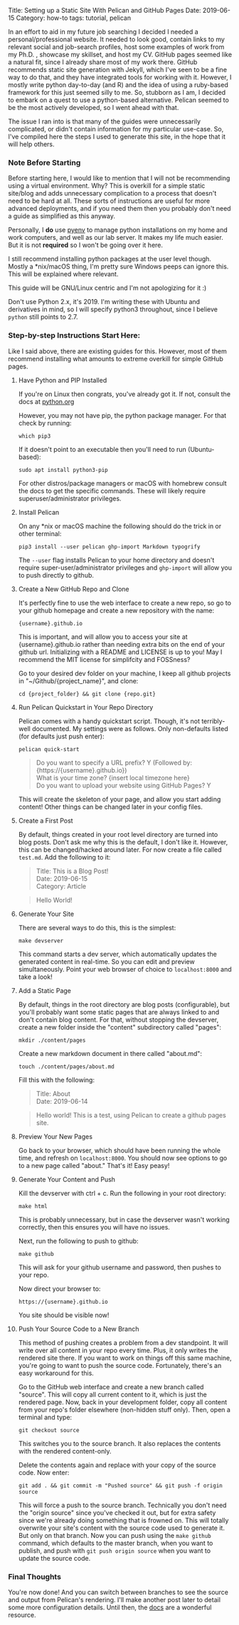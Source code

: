 Title: Setting up a Static Site With Pelican and GitHub Pages
Date: 2019-06-15
Category: how-to
tags: tutorial, pelican

In an effort to aid in my future job searching I decided I needed a
personal/professional website. It needed to look good, contain links to my
relevant social and job-search profiles, host some examples of work from my Ph.D.
, showcase my skillset, and host my CV. GitHub pages seemed like a natural fit,
since I already share most of my work there. GitHub recommends static site
generation with Jekyll, which I've seen to be a fine way to do that, and they
have integrated tools for working with it. However, I mostly write python
day-to-day (and R) and the idea of using a ruby-based framework for this just
seemed silly to me. So, stubborn as I am, I decided to embark on a quest to use a
python-based alternative. Pelican seemed to be the most actively developed, so I
went ahead with that.

The issue I ran into is that many of the guides were unnecessarily complicated, 
or didn't contain information for my particular use-case. So, I've compiled here
the steps I used to generate this site, in the hope that it will help others.

### Note Before Starting

Before starting here, I would like to mention that I will not be recommending
using a virtual environment. Why? This is overkill for a simple static site/blog
and adds unnecessary complication to a process that doesn't need to be hard at
all. These sorts of instructions are useful for more advanced deployments, and if
you need them then you probably don't need a guide as simplified as this anyway.

Personally, I **do** use [pyenv](https://github.com/pyenv/pyenv) to manage python
installations on my home and work computers, and well as our lab server. It makes
my life much easier. But it is not **required** so I won't be going over it here.

I still recommend installing python packages at the user level though. Mostly a
*nix/macOS thing, I'm pretty sure Windows peeps can ignore this. This will be
explained where relevant.

This guide will be GNU/Linux centric and I'm not apologizing for it :)

Don't use Python 2.x, it's 2019. I'm writing these with Ubuntu and derivatives in
mind, so I will specify python3 throughout, since I believe `python` still points
to 2.7.

### Step-by-step Instructions Start Here:

Like I said above, there are existing guides for this. However, most of them
recommend installing what amounts to extreme overkill for simple GitHub pages.

1. Have Python and PIP Installed

    If you're on Linux then congrats, you've already got it. If not, consult the
    docs at [python.org](https://www.python.org/)
    
    However, you may not have pip, the python package manager. For that check by
    running:
    
    ```
    which pip3
    ```

    If it doesn't point to an executable then you'll need to run (Ubuntu-based):
    
    ```
    sudo apt install python3-pip
    ```
    
    For other distros/package managers or macOS with homebrew consult the docs to
    get the specific commands. These will likely require superuser/administrator
    privileges.

2. Install Pelican

    On any *nix or macOS machine the following should do the trick in  or
    other terminal:

    ```
    pip3 install --user pelican ghp-import Markdown typogrify
    ```
    
    The `--user` flag installs Pelican to your home directory and doesn't require
    super-user/administrator privileges and `ghp-import` will allow you to push
    directly to github.
    
3. Create a New GitHub Repo and Clone

    It's perfectly fine to use the web interface to create a new repo, so go to
    your github homepage and create a new repository with the name:
    
    `{username}.github.io`
    
    This is important, and will allow you to access your site at
    {username}.github.io rather than needing extra bits on the end of your github
    url. Initializing with a README and LICENSE is up to you! May I recommend the
    MIT license for simplifcity and FOSSness?
    
    Go to your desired dev folder on your machine, I keep all github projects in
    "~/Github/{project_name}", and clone:
    
    ```
    cd {project_folder} && git clone {repo.git}
    ```
    
4. Run Pelican Quickstart in Your Repo Directory

    Pelican comes with a handy quickstart script. Though, it's not terribly-well
    documented. My settings were as follows. Only non-defaults listed (for 
    defaults just push enter):
    
    ```
    pelican quick-start
    ```
    
    > Do you want to specify a URL prefix? Y (Followed by: 
    {https://{username}.github.io})<br> 
    > What is your time zone? {insert local timezone here}<br>
    > Do you want to upload your website using GitHub Pages? Y
    
    This will create the skeleton of your page, and allow you start adding
    content! Other things can be changed later in your config files.
    
5. Create a First Post

    By default, things created in your root level directory are turned into blog
    posts. Don't ask me why this is the default, I don't like it. However, this
    can be changed/hacked around later. For now create a file called `test.md`.
    Add the following to it:
    
    > Title: This is a Blog Post!<br>
    > Date: 2019-06-15<br>
    > Category: Article

    > Hello World!
    
6. Generate Your Site

    There are several ways to do this, this is the simplest:
    
    ```
    make devserver
    ```
    
    This command starts a dev server, which automatically updates the generated
    content in real-time. So you can edit and preview simultaneously. Point your
    web browser of choice to `localhost:8000` and take a look!
    
7. Add a Static Page

    By default, things in the root directory are blog posts (configurable), but
    you'll probably want some static pages that are always linked to and don't
    contain blog content. For that, without stopping the devserver, create a
    new folder inside the "content" subdirectory called "pages":
    
    ```
    mkdir ./content/pages
    ```
    
    Create a new markdown document in there called "about.md":
    
    ```
    touch ./content/pages/about.md
    ```
    
    Fill this with the following:
    
    > Title: About<br>
    > Date: 2019-06-14

    > Hello world! This is a test, using Pelican to create a github pages site.
    
8. Preview Your New Pages

    Go back to your browser, which should have been running the whole time, and
    refresh on `localhost:8000`. You should now see options to go to a new page
    called "about." That's it! Easy peasy!
    
9. Generate Your Content and Push

    Kill the devserver with ctrl + c. Run the following in your root directory:
    
    ```
    make html
    ```
    
    This is probably unnecessary, but in case the devserver wasn't working
    correctly, then this ensures you will have no issues.
    
    Next, run the following to push to github:
    
    ```
    make github
    ```
    
    This will ask for your github username and password, then pushes to your
    repo.
    
    Now direct your browser to:
    
    ```
    https://{username}.github.io
    ```
    
    You site should be visible now!
    
10. Push Your Source Code to a New Branch

    This method of pushing creates a problem from a dev standpoint. It will write
    over all content in your repo every time. Plus, it only writes the rendered
    site there. If you want to work on things off this same machine, you're going
    to want to push the source code. Fortunately, there's an easy workaround for
    this.
    
    Go to the GitHub web interface and create a new branch called "source". This
    will copy all current content to it, which is just the rendered page. Now,
    back in your development folder, copy all content from your repo's folder
    elsewhere (non-hidden stuff only). Then, open a terminal and type:
    
    ```
    git checkout source
    ```
    
    This switches you to the source branch. It also replaces the contents with
    the rendered content-only.
    
    Delete the contents again and replace with your copy of the source code.
    Now enter:
    
    ```
    git add . && git commit -m "Pushed source" && git push -f origin source
    ```
    
    This will force a push to the source branch. Technically you don't need the
    "origin source" since you've checked it out, but for extra safety since we're
    already doing something that is frowned on. This will totally overwrite your
    site's content with the source code used to generate it. But only on that
    branch. Now you can push using the `make github` command, which defaults to
    the master branch, when you want to publish, and push with `git push origin
    source` when you want to update the source code.
    
### Final Thoughts

You're now done! And you can switch between branches to see the source and output
from Pelican's rendering. I'll make another post later to detail some more
configuration details. Until then, the [docs](https://docs.getpelican.com) are a
wonderful resource.

